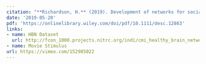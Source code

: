 ```yaml
---
citation: "**Richardson, H.** (2019). Development of networks for social functions: Confirmatory analyses in a large open source dataset. <i>Developmental Cognitive Neuroscience, 37</i>(1), 100598."
date: '2019-05-20'
pdf: 'https://onlinelibrary.wiley.com/doi/pdf/10.1111/desc.12863'
links:
- name: HBN Dataset
  url: http://fcon_1000.projects.nitrc.org/indi/cmi_healthy_brain_network/
- name: Movie Stimulus
url: https://vimeo.com/152985022
---
```

